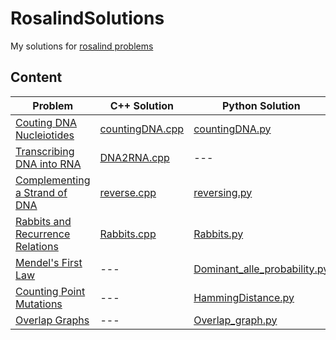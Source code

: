 # RosalindSolutions

My solutions for [rosalind problems](http://rosalind.info/problems/list-view/)


## Content

|	Problem	|	C++ Solution	|	Python Solution	|
|	--------- 	|	--------- 	|	--------- 	|
|	[Couting DNA Nucleiotides](http://rosalind.info/problems/dna/)	|	[countingDNA.cpp](https://github.com/MilanCalegari/RosalindSolutions/blob/main/CppSolutions/countingDNA.cpp)	|	[countingDNA.py](https://github.com/MilanCalegari/RosalindSolutions/blob/main/PythonSolutions/coutingDNA.py)	|
|	[Transcribing DNA into RNA](http://rosalind.info/problems/rna/)	|	[DNA2RNA.cpp](https://github.com/MilanCalegari/RosalindSolutions/blob/main/CppSolutions/DNA2RNA.cpp)	|	---	|
|	[Complementing a Strand of DNA](http://rosalind.info/problems/revc/)	|	[reverse.cpp](https://github.com/MilanCalegari/RosalindSolutions/blob/main/CppSolutions/reverse.cpp)	|	[reversing.py](https://github.com/MilanCalegari/RosalindSolutions/blob/main/PythonSolutions/reversing.py)	|
|	[Rabbits and Recurrence Relations](http://rosalind.info/problems/fib/)	|	[Rabbits.cpp](https://github.com/MilanCalegari/RosalindSolutions/blob/main/CppSolutions/Rabbits.cpp) 	|	[Rabbits.py](https://github.com/MilanCalegari/RosalindSolutions/blob/main/PythonSolutions/Rabbits.py)
|	[Mendel's First Law](http://rosalind.info/problems/iprb/)	|	---	| [Dominant_alle_probability.py](https://github.com/MilanCalegari/RosalindSolutions/blob/main/PythonSolutions/Dominant_alle_probability.py)	|
|	[Counting Point Mutations](http://rosalind.info/problems/hamm/)	|	---	| [HammingDistance.py](https://github.com/MilanCalegari/RosalindSolutions/blob/main/PythonSolutions/HammingDistance.py)	|
|	[Overlap Graphs](http://rosalind.info/problems/grph/)	|	---	|	[Overlap_graph.py ](https://github.com/MilanCalegari/RosalindSolutions/blob/main/PythonSolutions/Overlap_graph.py)	|
